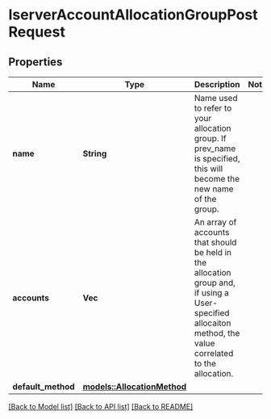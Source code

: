 # IserverAccountAllocationGroupPostRequest

## Properties

Name | Type | Description | Notes
------------ | ------------- | ------------- | -------------
**name** | **String** | Name used to refer to your allocation group. If prev_name is specified, this will become the new name of the group. |
**accounts** | **Vec<String>** | An array of accounts that should be held in the allocation group and, if using a User-specified allocaiton method, the value correlated to the allocation. |
**default_method** | [**models::AllocationMethod**](allocationMethod.md) |  |

[[Back to Model list]](../README.md#documentation-for-models) [[Back to API list]](../README.md#documentation-for-api-endpoints) [[Back to README]](../README.md)
